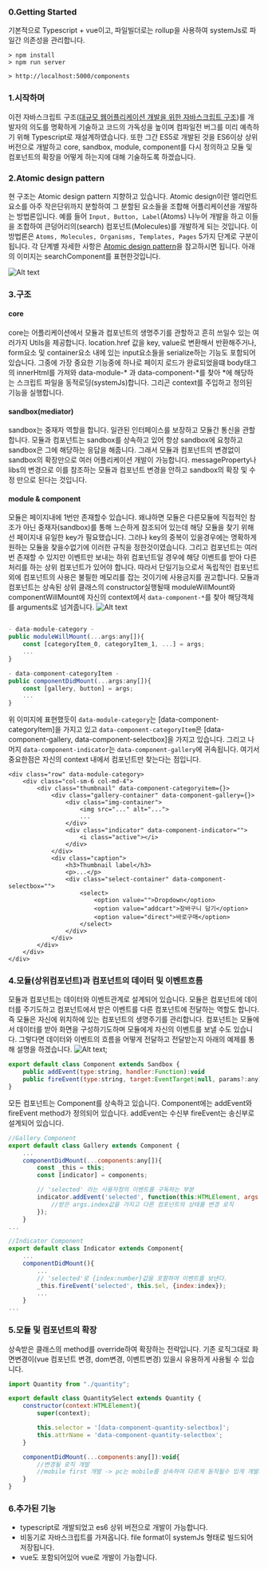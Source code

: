 ### 0.Getting Started
기본적으로 Typescript + vue이고, 파일빌더로는 rollup을 사용하여 systemJs로 파일간 의존성을 관리합니다.
```
> npm install
> npm run server

> http://localhost:5000/components
```

### 1.시작하며
이전 자바스크립트 구조([대규모 웹어플리케이션 개발을 위한 자바스크립트 구조](https://github.com/leejunho84/scalableJavascriptApp))를 개발자의 의도를 명확하게 기술하고 코드의 가독성을 높이며 컴파일전 버그를 미리 예측하기 위해 Typescript로 재설계하였습니다. 또한 그간 ES5로 개발된 것을 ES6이상 상위 버전으로 개발하고 core, sandbox, module, component를 다시 정의하고 모듈 및 컴포넌트의 확장을 어떻게 하는지에 대해 기술하도록 하겠습니다.

### 2.Atomic design pattern
현 구조는 Atomic design pattern 지향하고 있습니다. Atomic design이란 엘리먼트 요소를 아주 작은단위까지 분할하여 그 분할된 요소들을 조합해 어플리케이션을 개발하는 방법론입니다. 예를 들어 `Input, Button, Label`(Atoms) 나누어 개발을 하고 이들을 조합하여 큰덩어리의(search) 컴포넌트(Molecules)를 개발하게 되는 것입니다. 이 방법론은 `Atoms, Molecules, Organisms, Templates, Pages` 5가지 단계로 구분이 됩니다. 각 단계별 자세한 사항은 [Atomic design pattern](http://bradfrost.com/blog/post/atomic-web-design/)을 참고하시면 됩니다. 아래의 이미지는 searchComponent를 표현한것입니다.

![Alt text](/diagram/search_diagram.png "search component")

### 3.구조

#### core
core는 어플리케이션에서 모듈과 컴포넌트의 생명주기를 관할하고 흔히 쓰일수 있는 여러가지 Utils을 제공합니다. location.href 값을 key, value로 변환해서 반환해주거나, form요소 및 container요소 내에 있는 input요소들을 serialize하는 기능도 포함되어 있습니다. 그중에 가장 중요한 기능중에 하나로 페이지 로드가 완료되었을떄 body태그의 innerHtml를 가져와 data-module-* 과 data-component-*를 찾아 *에 해당하는 스크립트 파일을 동적로딩(systemJs)합니다. 그리곤 context를 주입하고 정의된 기능을 실행합니다.

#### sandbox(mediator)
sandbox는 중재자 역할을 합니다. 일관된 인터페이스를 보장하고 모듈간 통신을 관할합니다. 모듈과 컴포넌트는 sandbox를 상속하고 있어 항상 sandbox에 요청하고 sandbox은 그에 해당하는 응답을 해줍니다. 그래서 모듈과 컴포넌트의 변경없이 sandbox의 확장만으로 여러 어플리케이션 개발이 가능합니다. messageProperty나 libs의 변경으로 이를 참조하는 모듈과 컴포넌트 변경을 안하고 sandbox의 확장 및 수정 만으로 된다는 것입니다.

#### module & component
모듈은 페이지내에 1번만 존재할수 있습니다. 왜냐하면 모듈은 다른모듈에 직접적인 참조가 아닌 중재자(sandbox)를 통해 느슨하게 참조되어 있는데 해당 모듈을 찾기 위해선 페이지내 유일한 key가 필요했습니다. 그러나 key의 중복이 있을경우에는 명확하게 원하는 모듈을 찾을수없기에 이러한 규칙을 정한것이였습니다. 그리고 컴포넌트는 여러번 존재할 수 있지만 이벤트만 보내는 하위 컴포넌트일 경우에 해당 이벤트를 받아 다른 처리를 하는 상위 컴포넌트가 있어야 합니다. 따라서 단일기능으로서 독립적인 컴포넌트 외에 컴포넌트의 사용은 불필한 메모리를 잡는 것이기에 사용금지를 권고합니다.
모듈과 컴포넌트는 상속된 상위 클래스의 constructor실행될때 moduleWillMount와 componentWillMount에 자신의 context에서 `data-component-*`를 찾아 해당객체를 arguments로 넘겨줍니다.
![Alt text](/diagram/category_diagram.png "catagory module")
```javascript

- data-module-category -
public moduleWillMount(...args:any[]){
    const [categoryItem_0, categoryItem_1, ...] = args;
    ...
}

- data-component-categoryItem -
public componentDidMount(...args:any[]){
    const [gallery, button] = args;
    ...
}
```
위 이미지에 표현했듯이 `data-module-category`는 [data-component-categoryItem]을 가지고 있고 `data-component-categoryItem`은 [data-component-gallery, data-component-selectbox]을 가지고 있습니다. 그리고 나머지 `data-component-indicator`는 `data-component-gallery`에 귀속됩니다. 여기서 중요한점은 자신의 context 내에서 컴포넌트만 찾는다는 점입니다.
```
<div class="row" data-module-category>
    <div class="col-sm-6 col-md-4">
        <div class="thumbnail" data-component-categoryitem={}>
            <div class="gallery-container" data-component-gallery={}>
                <div class="img-container">
                    <img src="..." alt="...">
                    ...
                </div>
                <div class="indicator" data-component-indicator="">
                    <i class="active"></i>
                </div>
            </div>
            <div class="caption">
                <h3>Thumbnail label</h3>
                <p>...</p>
                <div class="select-container" data-component-selectbox="">
                    <select>
                        <option value="">Dropdown</option>
                        <option value="addcart">장바구니 담기</option>
                        <option value="direct">바로구매</option>
                    </select>
                </div>
            </div>
        </div>
    </div>
</div>
```

### 4.모듈(상위컴포넌트)과 컴포넌트의 데이터 및 이벤트흐름
모듈과 컴포넌트는 데이터와 이벤트관계로 설계되어 있습니다. 모듈은 컴포넌트에 데이터를 주기도하고 컴포넌트에서 받은 이벤트를 다른 컴포넌트에 전달하는 역할도 합니다. 즉 모듈은 자신에 위치하에 있는 컴포넌트의 생명주기를 관리합니다. 컴포넌트는 모듈에서 데이터를 받아 화면을 구성하기도하며 모듈에게 자신의 이벤트를 보낼 수도 있습니다. 그렇다면 데이터와 이벤트의 흐름을 어떻게 전달하고 전달받는지 아래의 예제를 통해 설명을 하겠습니다.
![Alt text](/diagram/event-cycle.png "event cycle");
```javascript
export default class Component extends Sandbox {
    public addEvent(type:string, handler:Function):void
    public fireEvent(type:string, target:EventTarget|null, params?:any):void
} 
```
모든 컴포넌트는 Component를 상속하고 있습니다. Component에는 addEvent와 fireEvent method가 정의되어 있습니다. addEvent는 수신부 fireEvent는 송신부로 설계되어 있습니다. 
```javascript
//Gallery Component
export default class Gallery extends Component {
	...
	componentDidMount(...components:any[]){
        const _this = this;
	    const [indicator] = components;

        // 'selected' 라는 사용자정의 이벤트를 구독하는 부분
		indicator.addEvent('selected', function(this:HTMLElement, args:IIndicatorSelectedEvent){
            //받은 args.index값을 가지고 다른 컴포넌트의 상태를 변경 로직
        });
    }
...

//Indicator Component
export default class Indicator extends Component{
    ...
    componentDidMount(){
        ...
        // 'selected'로 {index:number}값을 포함하여 이벤트를 보낸다.
        _this.fireEvent('selected', this.$el, {index:index});
        ...
    }
...
```

### 5.모듈 및 컴포넌트의 확장
상속받은 클래스의 method를 override하여 확장하는 전략입니다. 기존 로직그대로 화면변경이(vue 컴포넌트 변경, dom변경, 이벤트변경) 있을시 유용하게 사용될 수 있습니다.
```javascript
import Quantity from "./quantity";

export default class QuantitySelect extends Quantity {
	constructor(context:HTMLElement){
		super(context);

		this.selector = '[data-component-quantity-selectbox]';
		this.attrName = 'data-component-quantity-selectbox';
	}

	componentDidMount(...components:any[]):void{
        //변경될 로직 개발
        //mobile first 개발 -> pc는 mobile를 상속하여 다르게 동작될수 있게 개발가능
	}
}

```

### 6.추가된 기능
- typescript로 개발되었고 es6 상위 버전으로 개발이 가능합니다.
- 비동기로 자바스크립트를 가져옵니다. file format이 systemJs 형태로 빌드되어 저장됩니다.
- vue도 포함되어있어 vue로 개발이 가능합니다.